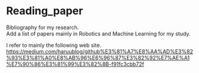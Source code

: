 # Reading_paper

Bibliography for my research.  
Add a list of papers mainly in Robotics and Machine Learning for my study.

I refer to mainly the following web site.
https://medium.com/haruublog/github%E3%81%A7%E8%AA%AD%E3%82%93%E3%81%A0%E8%AB%96%E6%96%87%E3%82%92%E7%AE%A1%E7%90%86%E3%81%99%E3%82%8B-f91fc3cbb72f
